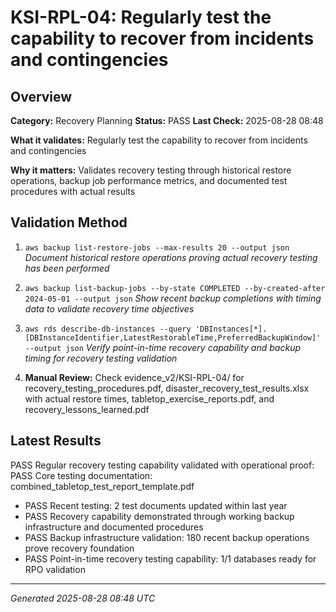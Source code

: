 # KSI-RPL-04: Regularly test the capability to recover from incidents and contingencies

## Overview

**Category:** Recovery Planning
**Status:** PASS
**Last Check:** 2025-08-28 08:48

**What it validates:** Regularly test the capability to recover from incidents and contingencies

**Why it matters:** Validates recovery testing through historical restore operations, backup job performance metrics, and documented test procedures with actual results

## Validation Method

1. `aws backup list-restore-jobs --max-results 20 --output json`
   *Document historical restore operations proving actual recovery testing has been performed*

2. `aws backup list-backup-jobs --by-state COMPLETED --by-created-after 2024-05-01 --output json`
   *Show recent backup completions with timing data to validate recovery time objectives*

3. `aws rds describe-db-instances --query 'DBInstances[*].[DBInstanceIdentifier,LatestRestorableTime,PreferredBackupWindow]' --output json`
   *Verify point-in-time recovery capability and backup timing for recovery testing validation*

4. **Manual Review:** Check evidence_v2/KSI-RPL-04/ for recovery_testing_procedures.pdf, disaster_recovery_test_results.xlsx with actual restore times, tabletop_exercise_reports.pdf, and recovery_lessons_learned.pdf

## Latest Results

PASS Regular recovery testing capability validated with operational proof: PASS Core testing documentation: combined_tabletop_test_report_template.pdf
- PASS Recent testing: 2 test documents updated within last year
- PASS Recovery capability demonstrated through working backup infrastructure and documented procedures
- PASS Backup infrastructure validation: 180 recent backup operations prove recovery foundation
- PASS Point-in-time recovery testing capability: 1/1 databases ready for RPO validation

---
*Generated 2025-08-28 08:48 UTC*